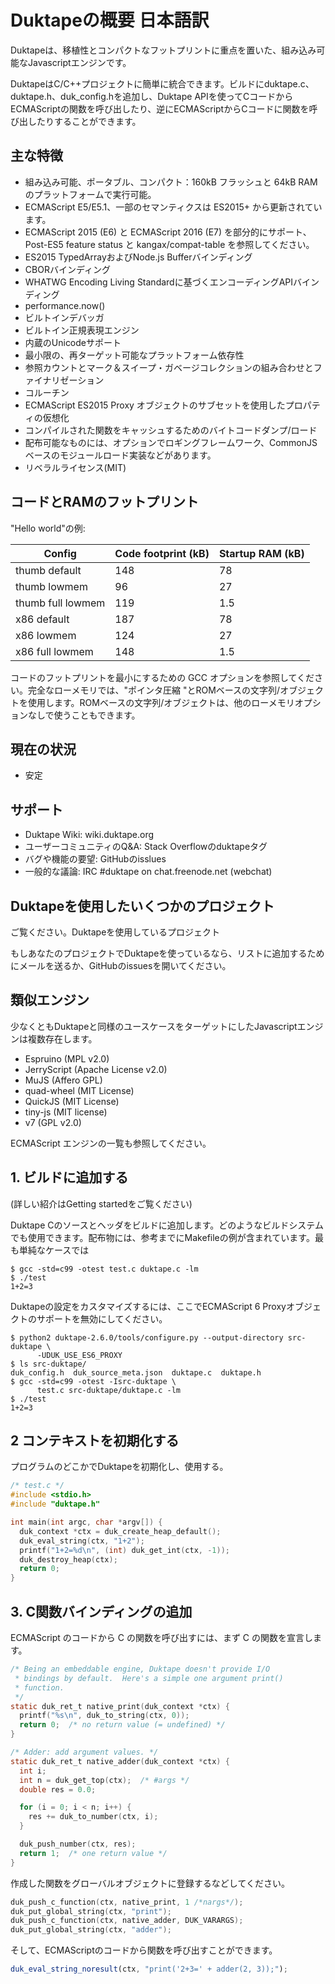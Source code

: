 # Duktapeの概要 日本語訳

Duktapeは、移植性とコンパクトなフットプリントに重点を置いた、組み込み可能なJavascriptエンジンです。

DuktapeはC/C++プロジェクトに簡単に統合できます。ビルドにduktape.c、duktape.h、duk_config.hを追加し、Duktape APIを使ってCコードからECMAScriptの関数を呼び出したり、逆にECMAScriptからCコードに関数を呼び出したりすることができます。


## 主な特徴

- 組み込み可能、ポータブル、コンパクト：160kB フラッシュと 64kB RAM のプラットフォームで実行可能。
- ECMAScript E5/E5.1、一部のセマンティクスは ES2015+ から更新されています。
- ECMAScript 2015 (E6) と ECMAScript 2016 (E7) を部分的にサポート、Post-ES5 feature status と kangax/compat-table を参照してください。
- ES2015 TypedArrayおよびNode.js Bufferバインディング
- CBORバインディング
- WHATWG Encoding Living Standardに基づくエンコーディングAPIバインディング
- performance.now()
- ビルトインデバッガ
- ビルトイン正規表現エンジン
- 内蔵のUnicodeサポート
- 最小限の、再ターゲット可能なプラットフォーム依存性
- 参照カウントとマーク＆スイープ・ガベージコレクションの組み合わせとファイナリゼーション
- コルーチン
- ECMAScript ES2015 Proxy オブジェクトのサブセットを使用したプロパティの仮想化
- コンパイルされた関数をキャッシュするためのバイトコードダンプ/ロード
- 配布可能なものには、オプションでロギングフレームワーク、CommonJSベースのモジュールロード実装などがあります。
- リベラルライセンス(MIT)


## コードとRAMのフットプリント

"Hello world"の例:

| Config | Code footprint (kB) | Startup RAM (kB) |
| ---- | ---- | ---- |
| thumb default | 148 | 78 |
| thumb lowmem | 96 | 27 |
| thumb full lowmem | 119 | 1.5 |
| x86 default | 187 | 78 |
| x86 lowmem | 124 | 27 |
| x86 full lowmem | 148 | 1.5 |

コードのフットプリントを最小にするための GCC オプションを参照してください。完全なローメモリでは、"ポインタ圧縮 "とROMベースの文字列/オブジェクトを使用します。ROMベースの文字列/オブジェクトは、他のローメモリオプションなしで使うこともできます。


## 現在の状況

- 安定


## サポート

- Duktape Wiki: wiki.duktape.org
- ユーザーコミュニティのQ&A: Stack Overflowのduktapeタグ
- バグや機能の要望: GitHubのisslues
- 一般的な議論: IRC #duktape on chat.freenode.net (webchat)


## Duktapeを使用したいくつかのプロジェクト

ご覧ください。Duktapeを使用しているプロジェクト

もしあなたのプロジェクトでDuktapeを使っているなら、リストに追加するためにメールを送るか、GitHubのissuesを開いてください。


## 類似エンジン

少なくともDuktapeと同様のユースケースをターゲットにしたJavascriptエンジンは複数存在します。

- Espruino (MPL v2.0)
- JerryScript (Apache License v2.0)
- MuJS (Affero GPL)
- quad-wheel (MIT License)
- QuickJS (MIT License)
- tiny-js (MIT license)
- v7 (GPL v2.0)

ECMAScript エンジンの一覧も参照してください。


## 1. ビルドに追加する

(詳しい紹介はGetting startedをご覧ください)

Duktape Cのソースとヘッダをビルドに追加します。どのようなビルドシステムでも使用できます。配布物には、参考までにMakefileの例が含まれています。最も単純なケースでは

```
$ gcc -std=c99 -otest test.c duktape.c -lm
$ ./test
1+2=3
```


Duktapeの設定をカスタマイズするには、ここでECMAScript 6 Proxyオブジェクトのサポートを無効にしてください。

```
$ python2 duktape-2.6.0/tools/configure.py --output-directory src-duktape \
      -UDUK_USE_ES6_PROXY
$ ls src-duktape/
duk_config.h  duk_source_meta.json  duktape.c  duktape.h
$ gcc -std=c99 -otest -Isrc-duktape \
      test.c src-duktape/duktape.c -lm
$ ./test
1+2=3
```


## 2 コンテキストを初期化する

プログラムのどこかでDuktapeを初期化し、使用する。

```c
/* test.c */
#include <stdio.h>
#include "duktape.h"

int main(int argc, char *argv[]) {
  duk_context *ctx = duk_create_heap_default();
  duk_eval_string(ctx, "1+2");
  printf("1+2=%d\n", (int) duk_get_int(ctx, -1));
  duk_destroy_heap(ctx);
  return 0;
}
```


## 3. C関数バインディングの追加

ECMAScript のコードから C の関数を呼び出すには、まず C の関数を宣言します。

```c
/* Being an embeddable engine, Duktape doesn't provide I/O
 * bindings by default.  Here's a simple one argument print()
 * function.
 */
static duk_ret_t native_print(duk_context *ctx) {
  printf("%s\n", duk_to_string(ctx, 0));
  return 0;  /* no return value (= undefined) */
}

/* Adder: add argument values. */
static duk_ret_t native_adder(duk_context *ctx) {
  int i;
  int n = duk_get_top(ctx);  /* #args */
  double res = 0.0;

  for (i = 0; i < n; i++) {
    res += duk_to_number(ctx, i);
  }

  duk_push_number(ctx, res);
  return 1;  /* one return value */
}
```


作成した関数をグローバルオブジェクトに登録するなどしてください。

```c
duk_push_c_function(ctx, native_print, 1 /*nargs*/);
duk_put_global_string(ctx, "print");
duk_push_c_function(ctx, native_adder, DUK_VARARGS);
duk_put_global_string(ctx, "adder");
```


そして、ECMAScriptのコードから関数を呼び出すことができます。

```javascript
duk_eval_string_noresult(ctx, "print('2+3=' + adder(2, 3));");
```


